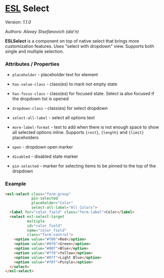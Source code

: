 # [ESL](../../../../) Select

Version: *1.1.0*

Authors: *Alexey Stsefanovich (ala'n)*

<a name="intro"></a>

**ESLSelect** is a component on top of native select that brings more customization features.
Uses "select with dropdown" view. Supports both single and multiple selection.

### Attributes / Properties

- `placeholder` - placeholder text for element

- `has-value-class` - class(es) to mark not empty state

- `has-focus-class` - class(es) for focused state. Select ia also focused if the dropdown list is opened

- `dropdown-class` - class(es) for select dropdown

- `select-all-label` - select all options text

- `more-label-format` - text to add when there is not enough space to show all selected options inline. 
  Supports `{rest}`, `{length}` and `{limit}` placeholders
  
- `open` - dropdown open marker

- `disabled` - disabled state marker

- `pin-selected` - marker for selecting items to be pinned to the top of the dropdown

### Example

```html
<esl-select class="form-group"
            pin-selected
            placeholder="Color"
            select-all-label="All Colors">
  <label for="color_field" class="form-label">Color</label>
  <select esl-select-target
          multiple
          id="color_field"
          name="color_field"
          class="form-control">
    <option value="#f00">Red</option>
    <option value="#0f0">Green</option>
    <option value="#00f">Blue</option>
    <option value="#ff0">Yellow</option>
    <option value="#0ff">Light Blue</option>
    <option value="#f0f">Purple</option>
  </select>
</esl-select>
```
